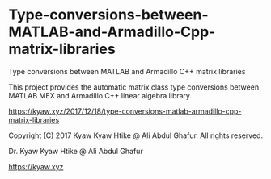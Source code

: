 # Type-conversions-between-MATLAB-and-Armadillo-Cpp-matrix-libraries
Type conversions between MATLAB and Armadillo C++ matrix libraries

This project provides the automatic matrix class type conversions between MATLAB MEX and Armadillo C++ linear algebra library.

https://kyaw.xyz/2017/12/18/type-conversions-matlab-armadillo-cpp-matrix-libraries

Copyright (C) 2017 Kyaw Kyaw Htike @ Ali Abdul Ghafur. All rights reserved.



Dr. Kyaw Kyaw Htike @ Ali Abdul Ghafur



https://kyaw.xyz
